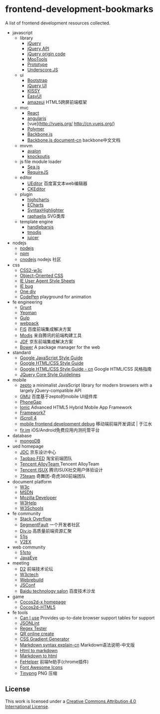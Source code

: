 # frontend-development-bookmarks
A list of frontend development resources collected.

+ javascript
	+ library
		+ [jQuery](https://jquery.com/)
		+ [jQuery API](http://oscarotero.com/jquery/)
		+ [jQuery origin code](http://oscarotero.com/jquery/)
		+ [MooTools](http://mootools.net/)
		+ [Prototype](http://www.prototypejs.org/)
		+ [Underscore.JS](http://documentcloud.github.com/underscore/)
	+ ui 
		+ [Bootstrap](http://getbootstrap.com/)
		+ [jQuery UI](http://jqueryui.com/)
		+ [KISSY](http://docs.kissyui.com/)
		+ [EasyUI](http://www.jeasyui.com/)
		+ [amazeui](http://amazeui.org/) HTML5跨屏前端框架
	+ mvc
		+ [React](http://facebook.github.io/react/)
		+ [angularjs](https://angularjs.org/)
		+ [vue](http://vuejs.org/ http://cn.vuejs.org/)
		+ [Polymer](https://www.polymer-project.org/)
		+ [Backbone.js](http://backbonejs.org/)
		+ [Backbone.js document-cn](http://www.css88.com/doc/backbone/) backbone中文文档
	+ mvvm
		+ [avalon](http://avalonjs.github.io/)
		+ [knockoutjs](http://knockoutjs.com/)
	+ js file module loader
		+ [Sea.js](http://seajs.org/)
		+ [RequireJS](http://www.requirejs.org/)
	+ editor
		+ [UEditor](http://ueditor.baidu.com/website/index.html) 百度富文本web编辑器
		+ [CKEditor](http://ckeditor.com/)
	+ plugin
		+ [highcharts](http://www.highcharts.com/)
		+ [ECharts](http://echarts.baidu.com/)
		+ [SyntaxHighlighter](http://alexgorbatchev.com/SyntaxHighlighter/)
		+ [raphaeljs](http://raphaeljs.com/) SVG类库
	+ template engine
		+ [handlebarsjs](http://handlebarsjs.com/)
		+ [tmodjs](https://github.com/aui/tmodjs)
		+ [juicer](http://juicer.name/)
+ nodejs
	+ [nodejs](https://nodejs.org)
	+ [npm](https://www.npmjs.com/)
	+ [cnodejs](https://cnodejs.org/) nodejs 社区
+ css
    + [CSS2-w3c](http://www.w3.org/TR/CSS2/)
	+ [Object-Oriented CSS](http://oocss.org/)
	+ [IE User Agent Style Sheets](http://www.iecss.com/)
	+ [IE bug](http://www.positioniseverything.net/explorer.html)
	+ [One div](http://one-div.com/)
	+ [CodePen](http://codepen.io/) playground for animation
+ fe engineering
	+ [Grunt](http://gruntjs.com/)
	+ [Yeoman](http://yeoman.io/)
	+ [Gulp](http://gulpjs.com/)
	+ [webpack](https://webpack.github.io/)
	+ [FIS](http://fis.baidu.com/) 百度前端集成解决方案                
	+ [Modjs](http://madscript.com/modjs/) 来自腾讯的前端构建工具
	+ [JDF](https://github.com/putaoshu/jdf/) 京东前端集成解决方案
	+ [Bower](http://bower.io/) A package manager for the web
+ standard
	+ [Google JavaScript Style Guide](http://google-styleguide.googlecode.com/svn/trunk/javascriptguide.xml)
	+ [Google HTML/CSS Style Guide](http://google-styleguide.googlecode.com/svn/trunk/htmlcssguide.xml)
	+ [Google HTML/CSS Style Guide - cn](https://github.com/romoo/google-html-css-style-guide) Google HTML/CSS 风格指南
	+ [JQuery Core Style Guidelines](http://contribute.jquery.org/style-guide/js/)
+ mobile
	+ [zepto](http://zeptojs.com/) a minimalist JavaScript library for modern browsers with a largely jQuery-compatible API
	+ [GMU](http://gmu.baidu.com/) 百度基于zepto的mobile UI组件库
	+ [PhoneGap](http://phonegap.com/)
	+ [Ionic](http://ionicframework.com/) Advanced HTML5 Hybrid Mobile App Framework
	+ [Framework7](http://framework7.taobao.org/)
	+ [iScroll 4](http://cubiq.org/iscroll-4)
	+ [mobile frontend development debug](http://yujiangshui.com/multidevice-frontend-debug/) 移动端前端开发调试 | 于江水
	+ [fir.im](http://fir.im/) iOS/Android免费应用内测托管平台
+ database
	+ [mongoDB](https://docs.mongodb.org/manual/)
+ ued homepage
	+ [JDC](http://jdc.jd.com/) 京东设计中心
	+ [Taobao FED](http://taobaofed.org/) 淘宝前端团队
	+ [Tencent AlloyTeam ](http://alloyteam.github.io/) Tencent AlloyTeam
	+ [Tencent ISUX](http://isux.tencent.com/) 腾讯ISUX社交用户体验设计
	+ [75team](http://www.75team.com/) 奇舞团-奇虎360前端团队
+ document platform
	+ [W3c](http://www.w3.org/)
	+ [MSDN](http://msdn.microsoft.com/zh-cn/library/)
	+ [Mozilla Developer](https://developer.mozilla.org/en-US/)
	+ [W3Help](http://www.w3help.org/zh-cn/)
	+ [W3Schools](http://www.w3schools.com/)
+ fe community
	+ [Stack Overflow](http://stackoverflow.com/)
	+ [SegmentFault](http://segmentfault.com/) 一个开发者社区
	+ [Div.io](http://div.io/) 高质量前端资源汇聚
	+ [51js](http://www.51js.com/) 
	+ [V2EX](https://v2ex.com) 
+ web community
	+ [51cto](http://www.51cto.com/)
	+ [JavaEye](http://www.javaeye.com/)
+ meeting
	+ [D2](http://d2forum.alibaba-inc.com/) 前端技术论坛
	+ [W3ctech](http://www.w3ctech.com/)
	+ [Webrebuild](http://www.webrebuild.org/)
	+ [JSConf](http://jsconf.cn/)
	+ [Baidu technology salon](http://www.infoq.com/cn/zones/baidu-salon/) 百度技术沙龙
+ game
	+ [Cocos2d-x homepage](http://cocos2d-x.org/)
	+ [Cocos2d-HTML5](http://cocos2d-x.org/npm/cocos2d-html5/index.html)
+ fe tools
	+ [Can I use](http://caniuse.com/) Provides up-to-date browser support tables for support
	+ [JSONLint](http://jsonlint.com/)
	+ [Regex Tester](http://regexpal.com/)
	+ [QR online create](http://putaoshublog.sinaapp.com/lab/tool/qr.html)
	+ [CSS Gradient Generator](http://www.colorzilla.com/gradient-editor/) 
	+ [Markdown syntax explain-cn](http://wowubuntu.com/markdown/) Markdown语法说明-中文版
	+ [Html to markdown](http://higrid.net/c-html2md.htm)
	+ [Markdown to html](http://putaoshublog.sinaapp.com/lab/markdown_js/index.html)
	+ [FeHelper](http://www.baidufe.com/fehelper) 前端fe助手(chrome插件)
	+ [Font Awesome Icons](http://fontawesome.io/icons/)
	+ [Tinypng](https://tinypng.com/) PNG 压缩

## License

This work is licensed under a <a rel="license" href="http://creativecommons.org/licenses/by/4.0/">Creative Commons Attribution 4.0 International License</a>.




